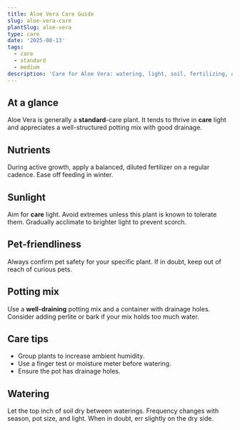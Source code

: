 ```yaml
---
title: Aloe Vera Care Guide
slug: aloe-vera-care
plantSlug: aloe-vera
type: care
date: '2025-08-13'
tags:
  - care
  - standard
  - medium
description: 'Care for Aloe Vera: watering, light, soil, fertilizing, and tips.'
---
```

## At a glance
Aloe Vera is generally a **standard**-care plant. It tends to thrive in **care** light and appreciates a well-structured potting mix with good drainage.

## Nutrients
During active growth, apply a balanced, diluted fertilizer on a regular cadence. Ease off feeding in winter.

## Sunlight
Aim for **care** light. Avoid extremes unless this plant is known to tolerate them. Gradually acclimate to brighter light to prevent scorch.

## Pet-friendliness
Always confirm pet safety for your specific plant. If in doubt, keep out of reach of curious pets.

## Potting mix
Use a **well-draining** potting mix and a container with drainage holes. Consider adding perlite or bark if your mix holds too much water.

## Care tips
- Group plants to increase ambient humidity.
- Use a finger test or moisture meter before watering.
- Ensure the pot has drainage holes.

## Watering
Let the top inch of soil dry between waterings. Frequency changes with season, pot size, and light. When in doubt, err slightly on the dry side.
